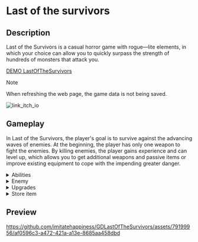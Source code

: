 # Last of the survivors

## Description
Last of the Survivors is a casual horror game with rogue—lite elements, in which your choice can allow you to quickly surpass the strength of hundreds of monsters that attack you.

[DEMO LastOfTheSurvivors]( https://imitatehappiness.itch.io/last-of-the-survivors) 
> [!NOTE]
> When refreshing the web page, the game data is not being saved.

![link_itch_io](https://github.com/imitatehappiness/GDLastOfTheSurvivors/assets/79199956/48ed6780-359d-48a0-be3e-477107bfb26f)

## Gameplay

In Last of the Survivors, the player's goal is to survive against the advancing waves of enemies. At the beginning, the player has only one weapon to fight the enemies. By killing enemies, the player gains experience and can level up, which allows you to get additional weapons and passive items or improve existing equipment to cope with the impending greater danger.

<details>
  <summary>Abilities</summary>
  <ul>
    <li> [x] Splash <br> <img src="https://github.com/imitatehappiness/GDLastOfTheSurvivors/assets/79199956/a3315256-cefe-41c1-92aa-6dbd6853fa5d" alt=""> </li>
    <li> [x] Ice Spear <br> <img src="https://github.com/imitatehappiness/GDLastOfTheSurvivors/assets/79199956/0c847b4c-a805-489d-8979-1d3b7e7b615c" alt=""> </li>
    <li> [x] Aura Water <br> <img src="https://github.com/imitatehappiness/GDLastOfTheSurvivors/assets/79199956/5f0cc1ad-9118-4f9a-b271-7d04cab52a41" alt=""> </li>
    <li> [x] Tornado <br> <img src="https://github.com/imitatehappiness/GDLastOfTheSurvivors/assets/79199956/97b4a892-d24b-49b1-a144-f916924f7670" alt=""> </li>
    <li> [x] Sticky Bullet <br> <img src="https://github.com/imitatehappiness/GDLastOfTheSurvivors/assets/79199956/4bc6e0dc-0c04-4da2-98c6-91cb3e9ed5c4" alt=""> </li>
    <li> [x] Skipjack <br> <img src="https://github.com/imitatehappiness/GDLastOfTheSurvivors/assets/79199956/c399fa8f-a9aa-4795-ae97-4d264098304b" alt=""> </li>
    <li> [x] Boomerang <br> <img src="https://github.com/imitatehappiness/GDLastOfTheSurvivors/assets/79199956/ccc5aee7-4091-4a1a-a722-d6ffaee485eb" alt=""> </li>
    <li> [x] Trap <br> <img src="https://github.com/imitatehappiness/GDLastOfTheSurvivors/assets/79199956/803bc3f5-743e-4603-93ed-b8f0fb931e7a" alt=""> </li>
  </ul>
</details>


<details>
  <summary>Enemy</summary>
  
  <ul>
    <li> [x] Blue Slime</li>
    <li> [x] Blue Slime Strong</li>
    <li> [x] Green Slime</li>
    <li> [x] Arcane Archer</li>
    <li> [x] Bringer Of Death</li>
    <li> [x] Night Borne</li>
    <li> [ ] Green Slime Strong</li>
    <li> [ ] Red Slime</li>
    <li> [ ] Red Slime Strong</li>
    <li> [ ] Golem</li>
    <li> [ ] Armored Golem</li>
  </ul>
</details>

<details>
  <summary>Upgrades</summary>
  <ul>
    <li> [x] Splash  </li>
    <li> [x] Ice Spear</li>
    <li> [x] Aura Water</li>
    <li> [x] Tornado</li>
    <li> [x] Sticky Bullet</li>
    <li> [x] Skipjack</li>
    <li> [x] Boomerang</li>
    <li> [x] Trap</li>
    <li> [x] Armor</li>
    <li> [x] Speed</li>
    <li> [x] Tome</li>
    <li> [x] Scroll</li>
    <li> [x] Ring</li>
    <li> [x] Grab area</li>
    <li> [x] Exp multiplier</li>
    <li> [x] Food</li>
  </ul>
</details>

<details>
  <summary>Store item</summary>
  
  <ul>
    <li> [x] Health</li>
    <li> [x] Shiled</li>
    <li> [x] Speed</li>
    <li> [x] Double splash</li>
    <li> [x] Respawn</li>
  </ul>
</details>

## Preview
https://github.com/imitatehappiness/GDLastOfTheSurvivors/assets/79199956/af0596c3-a472-421a-a13e-8685aa458dbd

